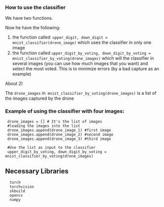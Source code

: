 ### How to use the classifier ###

We have two functions.


Now he have the following:
1) the function called` upper_digit, down_digit = mnist_classifier(drone_image)`
   which uses the classifier in only one image
2) the function called 
  `upper_digit_by_voting, down_digit_by_voting = mnist_classifier_by_voting(drone_images)` 
   which will the classifier in several images (you can use how much images 
   that you want) and select the most voted. 
   This is to minimize errors (by a bad capture as an example)



About 2)

The `drone_images` in` mnist_classifier_by_voting(drone_images)` is a list of 
the images captured by the drone


### Example of using the classifier with four images: ###

     drone_images = [] # It's the list of images
     #loading the images into the list
     drone_images.append(drone_image_1) #first image
     drone_images.append(drone_image_2) #second image
     drone_images.append(drone_image_3) #third image

     #Use the list as input to the classifier
     upper_digit_by_voting, down_digit_by_voting = mnist_classifier_by_voting(drone_images)


## Necessary Libraries ##
      
      torch
      torchvision
      skbuild
      opencv
      numpy
      